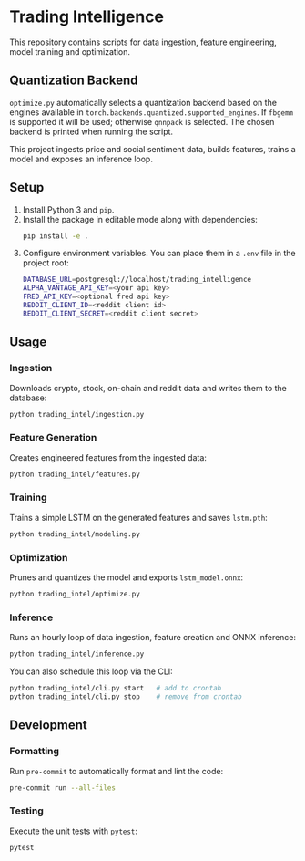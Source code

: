# Trading Intelligence

This repository contains scripts for data ingestion, feature engineering,
model training and optimization.

## Quantization Backend

`optimize.py` automatically selects a quantization backend based on the
engines available in `torch.backends.quantized.supported_engines`.
If `fbgemm` is supported it will be used; otherwise `qnnpack` is selected.
The chosen backend is printed when running the script.

This project ingests price and social sentiment data, builds features, trains a model and exposes an inference loop.

## Setup
1. Install Python 3 and `pip`.
2. Install the package in editable mode along with dependencies:
   ```bash
   pip install -e .
   ```
3. Configure environment variables. You can place them in a `.env` file in the project root:
   ```bash
   DATABASE_URL=postgresql://localhost/trading_intelligence
   ALPHA_VANTAGE_API_KEY=<your api key>
   FRED_API_KEY=<optional fred api key>
   REDDIT_CLIENT_ID=<reddit client id>
   REDDIT_CLIENT_SECRET=<reddit client secret>
   ```

## Usage
### Ingestion
Downloads crypto, stock, on-chain and reddit data and writes them to the database:
```bash
python trading_intel/ingestion.py
```

### Feature Generation
Creates engineered features from the ingested data:
```bash
python trading_intel/features.py
```

### Training
Trains a simple LSTM on the generated features and saves `lstm.pth`:
```bash
python trading_intel/modeling.py
```

### Optimization
Prunes and quantizes the model and exports `lstm_model.onnx`:
```bash
python trading_intel/optimize.py
```

### Inference
Runs an hourly loop of data ingestion, feature creation and ONNX inference:
```bash
python trading_intel/inference.py
```
You can also schedule this loop via the CLI:
```bash
python trading_intel/cli.py start   # add to crontab
python trading_intel/cli.py stop    # remove from crontab
```

## Development

### Formatting
Run `pre-commit` to automatically format and lint the code:

```bash
pre-commit run --all-files
```

### Testing
Execute the unit tests with `pytest`:

```bash
pytest
```

